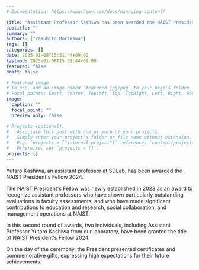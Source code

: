 ```yaml
---
# Documentation: https://wowchemy.com/docs/managing-content/

title: "Assistant Professor Kashiwa has been awarded the NAIST President's Fellow 2024"
subtitle: ""
summary: ""
authors: ["Yasuhito Morikawa"]
tags: []
categories: []
date: 2025-01-08T15:31:44+09:00
lastmod: 2025-01-08T15:31:44+09:00
featured: false
draft: false

# Featured image
# To use, add an image named `featured.jpg/png` to your page's folder.
# Focal points: Smart, Center, TopLeft, Top, TopRight, Left, Right, BottomLeft, Bottom, BottomRight.
image:
  caption: ""
  focal_point: ""
  preview_only: false

# Projects (optional).
#   Associate this post with one or more of your projects.
#   Simply enter your project's folder or file name without extension.
#   E.g. `projects = ["internal-project"]` references `content/project/deep-learning/index.md`.
#   Otherwise, set `projects = []`.
projects: []
---
```


Yutaro Kashiwa, an assistant professor at SDLab, has been awarded the NAIST President's Fellow 2024.

The NAIST President's Fellow was newly established in 2023 as an award to recognize assistant professors who have shown particularly outstanding evaluations in faculty assessments, and who have made significant contributions to education and research, social collaboration, and management operations at NAIST.

In this second round of awards, two individuals, including Assistant Professor Yutaro Kashiwa from our laboratory, have been granted the title of NAIST President's Fellow 2024.

On the day of the ceremony, the President presented certificates and commemorative gifts, expressing high expectations for their future achievements.